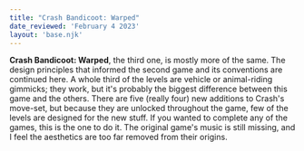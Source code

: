 ```yaml
---
title: "Crash Bandicoot: Warped"
date_reviewed: 'February 4 2023'
layout: 'base.njk'
---
```


**Crash Bandicoot: Warped**, the third one, is mostly more of the same. The design principles that informed the second game and its conventions are continued here. A whole third of the levels are vehicle or animal-riding gimmicks; they work, but it's probably the biggest difference between this game and the others. There are five (really four) new additions to Crash's move-set, but because they are unlocked throughout the game, few of the levels are designed for the new stuff. If you wanted to complete any of the games, this is the one to do it. The original game's music is still missing, and I feel the aesthetics are too far removed from their origins.
